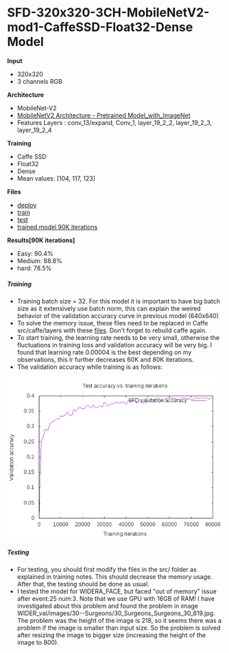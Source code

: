 # SFD-320x320-3CH-MobileNetV2-mod1-CaffeSSD-Float32-Dense Model

__Input__
+ 320x320
+ 3 channels RGB

__Architecture__
+ MobileNet-V2
+ [MobileNetV2 Architecture - Pretrained Model_with_ImageNet](https://github.com/bonseyes/SFD/tree/master/models/SFD-640x640-3CH-MobileNetV2-CaffeSSD-Float32-Dense/pretraining/imagenet) 
+ Features Layers : conv_13/expand, Conv_1, layer_19_2_2, layer_19_2_3, layer_19_2_4

__Training__
+ Caffe SSD
+ Float32
+ Dense
+ Mean values: [104, 117, 123]

__Files__
+ [deploy](deploy.prototxt)
+ [train](train.prototxt)
+ [test](test.prototxt)
+ [trained model 90K iterations](https://drive.google.com/drive/folders/1mbs_u8to4bPycUk2coUiXuXb-IduT5EW?usp=sharing)


__Results[90K iterations]__
+ Easy: 90.4%
+ Medium: 88.8%
+ hard: 78.5%

##### Training
+ Training batch size = 32. For this model it is important to have big batch size as it extensively use batch norm, this can explain the weired behavior of the validation accuracy curve in previous model (640x640)
+ To solve the memory issue, these files need to be replaced in Caffe src/caffe/layers with these [files](https://github.com/chuanqi305/MobileNetv2-SSDLite/tree/master/src). Don't forget to rebuild caffe again. 
+ To start training, the learning rate needs to be very small, otherwise the fluctuations in training loss and validation accuracy will be very big. I found that learning rate 0.00004 is the best depending on my observations, this lr further decreases 60K and 80K iterations. 
+ The validation accuracy while training is as follows: 

![Alt text](SSD320x320-MobileNetV2-mod1-CaffeSSD-wider.png)

##### Testing
+ For testing, you should first modify the files in the src/ folder as explained in training notes. This should decrease the memory usage. After that, the testing should be done as usual.
+ I tested the model for WIDERA_FACE, but faced "out of memory" issue after event:25 num:3. Note that we use GPU with 16GB of RAM! I have investigated about this problem and found the problem in image WIDER_val/images/30--Surgeons/30_Surgeons_Surgeons_30_819.jpg. The problem was the height of the image is 218, so it seems there was a problem if the image is smaller than input size. So the problem is solved after resizing the image to bigger size (increasing the height of the image to 800).   
